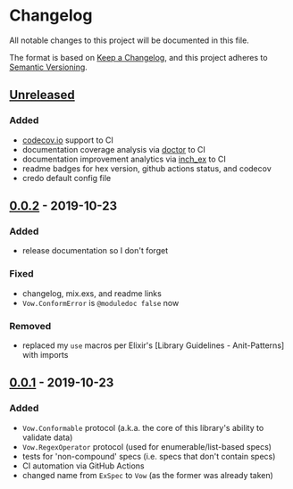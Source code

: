 # Changelog
All notable changes to this project will be documented in this file.

The format is based on [Keep a Changelog](https://keepachangelog.com/en/1.0.0/),
and this project adheres to [Semantic Versioning](https://semver.org/spec/v2.0.0.html).

## [Unreleased]
### Added
- [codecov.io] support to CI
- documentation coverage analysis via [doctor] to CI
- documentation improvement analytics via [inch_ex] to CI
- readme badges for hex version, github actions status, and codecov
- credo default config file

## [0.0.2] - 2019-10-23
### Added
- release documentation so I don't forget

### Fixed
- changelog, mix.exs, and readme links
- `Vow.ConformError` is `@moduledoc false` now

### Removed
- replaced my `use` macros per Elixir's [Library Guidelines - Anit-Patterns] with imports

## [0.0.1] - 2019-10-23
### Added
- `Vow.Conformable` protocol (a.k.a. the core of this library's ability to validate data)
- `Vow.RegexOperator` protocol (used for enumerable/list-based specs)
- tests for 'non-compound' specs (i.e. specs that don't contain specs)
- CI automation via GitHub Actions
- changed name from `ExSpec` to `Vow` (as the former was already taken)


[doctor]: https://github.com/akoutmos/doctor
[inch_ex]: https://hex.pm/packages/inch_ex
[codecov.io]: https://codecov.io/
[Library Guidelines - Anti-Patterns]: https://hexdocs.pm/elixir/library-guidelines.html#avoid-use-when-an-import-is-enough
[Unreleased]: https://github.com/naramore/vow/compare/v0.0.2...HEAD
[0.0.2]: https://github.com/naramore/vow/releases/tag/v0.0.1...v0.0.2
[0.0.1]: https://github.com/naramore/vow/releases/tag/v0.0.1
